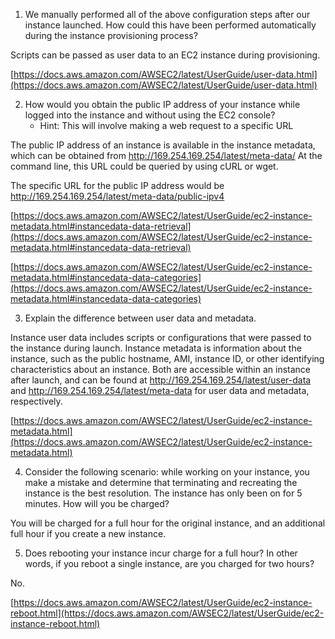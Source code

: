 1. We manually performed all of the above configuration steps after our instance launched. How could this have been performed automatically during the instance provisioning process?

Scripts can be passed as user data to an EC2 instance during provisioning.

[https://docs.aws.amazon.com/AWSEC2/latest/UserGuide/user-data.html](https://docs.aws.amazon.com/AWSEC2/latest/UserGuide/user-data.html)

2. How would you obtain the public IP address of your instance while logged into the instance and without using the EC2 console?
    * Hint: This will involve making a web request to a specific URL

The public IP address of an instance is available in the instance metadata, which can be obtained from http://169.254.169.254/latest/meta-data/ At the command line, this URL could be queried by using cURL or wget.

The specific URL for the public IP address would be http://169.254.169.254/latest/meta-data/public-ipv4

[https://docs.aws.amazon.com/AWSEC2/latest/UserGuide/ec2-instance-metadata.html#instancedata-data-retrieval](https://docs.aws.amazon.com/AWSEC2/latest/UserGuide/ec2-instance-metadata.html#instancedata-data-retrieval)

[https://docs.aws.amazon.com/AWSEC2/latest/UserGuide/ec2-instance-metadata.html#instancedata-data-categories](https://docs.aws.amazon.com/AWSEC2/latest/UserGuide/ec2-instance-metadata.html#instancedata-data-categories)

3. Explain the difference between user data and metadata.

Instance user data includes scripts or configurations that were passed to the instance during launch. Instance metadata is information about the instance, such as the public hostname, AMI, instance ID, or other identifying characteristics about an instance. Both are accessible within an instance after launch, and can be found at http://169.254.169.254/latest/user-data and http://169.254.169.254/latest/meta-data for user data and metadata, respectively.

[https://docs.aws.amazon.com/AWSEC2/latest/UserGuide/ec2-instance-metadata.html](https://docs.aws.amazon.com/AWSEC2/latest/UserGuide/ec2-instance-metadata.html)

4. Consider the following scenario: while working on your instance, you make a mistake and determine that terminating and recreating the instance is the best resolution. The instance has only been on for 5 minutes. How will you be charged?

You will be charged for a full hour for the original instance, and an additional full hour if you create a new instance.

5. Does rebooting your instance incur charge for a full hour? In other words, if you reboot a single instance, are you charged for two hours?

No.

[https://docs.aws.amazon.com/AWSEC2/latest/UserGuide/ec2-instance-reboot.html](https://docs.aws.amazon.com/AWSEC2/latest/UserGuide/ec2-instance-reboot.html)
